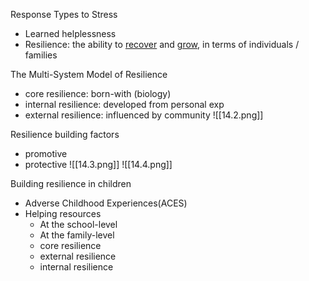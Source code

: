 
Response Types to Stress
- Learned helplessness
- Resilience: 
    the ability to <u>recover</u> and <u>grow</u>, 
    in terms of individuals / families

The Multi-System Model of Resilience
- core resilience:      born-with  (biology)
- internal resilience:  developed from personal exp
- external resilience:  influenced by community
![[14.2.png]]

Resilience building factors
- promotive
- protective
![[14.3.png]]
![[14.4.png]]

Building resilience in children
- Adverse Childhood Experiences(ACES)
- Helping resources
	- At the school-level
	- At the family-level
	- core resilience
	- external resilience
	- internal resilience